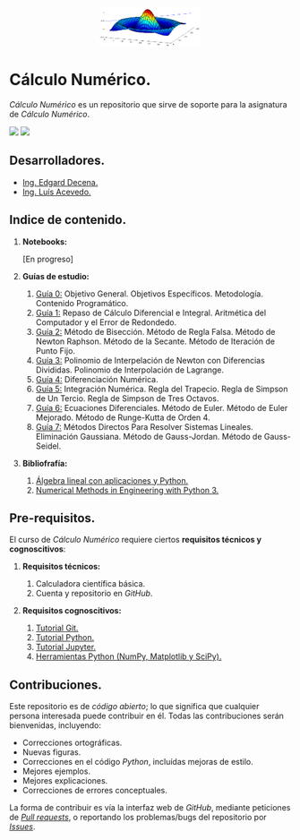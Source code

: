 <div align = "center">
    <img src = "imagenes/logo_calculo_numerico.png" width = "180" height = "70" />
</div>

# Cálculo Numérico.

*Cálculo Numérico* es un repositorio que sirve de soporte para la asignatura de *Cálculo Numérico*.

<img src="https://img.shields.io/badge/License-MIT-green" /> <img src="https://img.shields.io/badge/Python-3.5-blue" />

## Desarrolladores.

* [Ing. Edgard Decena.](mailto:edecena@gmail.com)
* [Ing. Luís Acevedo.](mailto:laar@protonmail.com)

<a name = "indice"></a>

## Indice de contenido.

1. **Notebooks:**

    [En progreso]

1. **Guías de estudio:**
    1. [Guía 0:](guias/1_guia_calculo_numerico.pdf) Objetivo General. Objetivos Específicos. Metodología. Contenido Programático.
    1. [Guía 1:](guias/1_guia_calculo_numerico.pdf) Repaso de Cálculo Diferencial e Integral. Aritmética del Computador y el Error de Redondedo.
    1. [Guía 2:](guias/2_guia_calculo_numerico.pdf) Método de Bisección. Método de Regla Falsa. Método de Newton Raphson. Método de la Secante. Método de Iteración de Punto Fijo.
    1. [Guía 3:](guias/3_guia_calculo_numerico.pdf) Polinomio de Interpelación de Newton con Diferencias Divididas. Polinomio de Interpolación de Lagrange.
    1. [Guía 4:](guias/4_guia_calculo_numerico.pdf) Diferenciación Numérica.
    1. [Guía 5:](guias/5_guia_calculo_numerico.pdf) Integración Numérica. Regla del Trapecio. Regla de Simpson de Un Tercio. Regla de Simpson de Tres Octavos.
    1. [Guía 6:](guias/6_guia_calculo_numerico.pdf) Ecuaciones Diferenciales. Método de Euler. Método de Euler Mejorado. Método de Runge-Kutta de Orden 4.
    1. [Guía 7:](guias/7_guia_calculo_numerico.pdf) Métodos Directos Para Resolver Sistemas Lineales. Eliminación Gaussiana. Método de Gauss-Jordan. Método de Gauss-Seidel. 

1. **Bibliofrafía:**
    1. [Álgebra lineal con aplicaciones y Python.](libros/Libro_Algebra_Lineal_con_Aplicaciones_Python.pdf)
    1. [Numerical Methods in Engineering with Python 3.](libros/Libro_Jaan_Kiusalaas_2013_Numerical_Methods_in_Engineering_Python_3ed.pdf)

## Pre-requisitos.

El curso de *Cálculo Numérico* requiere ciertos **requisitos técnicos y cognoscitivos**:

1. **Requisitos técnicos:**
    1. Calculadora científica básica.
    1. Cuenta y repositorio en *GitHub*.

1. **Requisitos cognoscitivos:**
    1. [Tutorial Git.](https://github.com/ejdecena/tutorial_git)
    1. [Tutorial Python.](https://github.com/ejdecena/tutorial_python)
    1. [Tutorial Jupyter.](https://github.com/ejdecena/tutorial_jupyter)
    1. [Herramientas Python (NumPy, Matplotlib y SciPy).](https://github.com/ejdecena/herramientas_python)

## Contribuciones.

Este repositorio es de *código abierto*; lo que significa que cualquier persona interesada puede contribuir en él. Todas las contribuciones serán bienvenidas, incluyendo:

* Correcciones ortográficas.
* Nuevas figuras.
* Correcciones en el código *Python*, incluídas mejoras de estilo.
* Mejores ejemplos.
* Mejores explicaciones. 
* Correcciones de errores conceptuales.

La forma de contribuir es vía la interfaz web de *GitHub*, mediante peticiones de [*Pull requests*](https://github.com/ejdecena/tutorial_git/pulls), o reportando los problemas/bugs del repositorio por [*Issues*](https://github.com/ejdecena/tutorial_git/issues).
